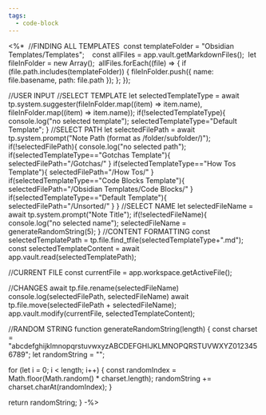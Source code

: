 ```yaml
---
tags:
  - code-block
---
```

<%*
 //FINDING ALL TEMPLATES
 const templateFolder = "Obsidian Templates/Templates";  
 const allFiles = app.vault.getMarkdownFiles();
 let fileInFolder = new Array();
 allFiles.forEach((file) => {
	if (file.path.includes(templateFolder)) {
		fileInFolder.push({ name: file.basename, path: file.path });
	};
});

//USER INPUT
//SELECT TEMPLATE
let selectedTemplateType = await tp.system.suggester(fileInFolder.map((item) => item.name), fileInFolder.map((item) => item.name));
if(!selectedTemplateType){
	console.log("no selected template");
	selectedTemplateType="Default Template";
}
//SELECT PATH
let selectedFilePath = await tp.system.prompt("Note Path (format as /folder/subfolder/)");
if(!selectedFilePath){
	console.log("no selected path");
	if(selectedTemplateType=="Gotchas Template"){
		selectedFilePath="/Gotchas/"
	}
	if(selectedTemplateType=="How Tos Template"){
		selectedFilePath="/How Tos/"
	}
	if(selectedTemplateType=="Code Blocks Template"){
		selectedFilePath="/Obsidian Templates/Code Blocks/"
	}
	if(selectedTemplateType=="Default Template"){
		selectedFilePath="/Unsorted/"
	}
}
//SELECT NAME
let selectedFileName = await tp.system.prompt("Note Title");
if(!selectedFileName){
	console.log("no selected name");
	selectedFileName = generateRandomString(5);
}
//CONTENT FORMATTING
const selectedTemplatePath = tp.file.find_tfile(selectedTemplateType+".md");
const selectedTemplateContent = await app.vault.read(selectedTemplatePath);

//CURRENT FILE
const currentFile = app.workspace.getActiveFile(); 

//CHANGES
await tp.file.rename(selectedFileName)
console.log(selectedFilePath, selectedFileName)
await tp.file.move(selectedFilePath + selectedFileName);
app.vault.modify(currentFile, selectedTemplateContent);

//RANDOM STRING
function generateRandomString(length) {
  const charset = "abcdefghijklmnopqrstuvwxyzABCDEFGHIJKLMNOPQRSTUVWXYZ0123456789";
  let randomString = "";

  for (let i = 0; i < length; i++) {
    const randomIndex = Math.floor(Math.random() * charset.length);
    randomString += charset.charAt(randomIndex);
  }

  return randomString;
}
-%>